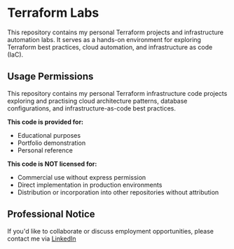 # Terraform Labs

This repository contains my personal Terraform projects and infrastructure automation labs. It serves as a hands-on environment for exploring Terraform best practices, cloud automation, and infrastructure as code (IaC).

## Usage Permissions

This repository contains my personal Terraform infrastructure code projects exploring and practising cloud architecture patterns, database configurations, and infrastructure-as-code best practices.

**This code is provided for:**
- Educational purposes
- Portfolio demonstration
- Personal reference

**This code is NOT licensed for:**
- Commercial use without express permission
- Direct implementation in production environments
- Distribution or incorporation into other repositories without attribution

## Professional Notice

If you'd like to collaborate or discuss employment opportunities, please contact me via [LinkedIn](https://www.linkedin.com/in/kezie-i/)